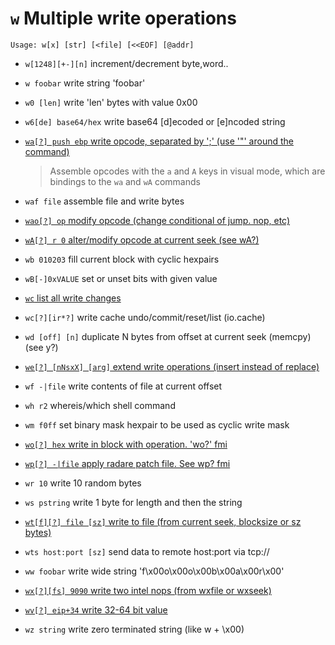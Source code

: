 <!-- TITLE: w -->

#  `w` Multiple write operations


```text
Usage: w[x] [str] [<file] [<<EOF] [@addr]
```


- `w[1248][+-][n]` increment/decrement byte,word..
- `w foobar` write string 'foobar'
- `w0 [len]` write 'len' bytes with value 0x00
- `w6[de] base64/hex` write base64 [d]ecoded or [e]ncoded string

- [ `wa[?] push ebp` write opcode, separated by ';' (use '"' around the command)](/options/w/wa-push)
	> Assemble opcodes with the `a` and `A` keys in visual mode, which are bindings to the `wa` and `wA` commands

- `waf file` assemble file and write bytes

- [ `wao[?] op` modify opcode (change conditional of jump. nop, etc)](/options/w/wao-op)

- [ `wA[?] r 0` alter/modify opcode at current seek (see wA?)](/options/w/wa-r-0)

- `wb 010203` fill current block with cyclic hexpairs
- `wB[-]0xVALUE` set or unset bits with given value

- [ `wc` list all write changes](/options/w/wc-list-all)

- `wc[?][ir*?]` write cache undo/commit/reset/list (io.cache)
- `wd [off] [n]` duplicate N bytes from offset at current seek (memcpy) (see y?)

- [ `we[?] [nNsxX] [arg]` extend write operations (insert instead of replace)](/options/w/we-nnsxx)

- `wf -|file` write contents of file at current offset
- `wh r2` whereis/which shell command
- `wm f0ff` set binary mask hexpair to be used as cyclic write mask

- [ `wo[?] hex` write in block with operation. 'wo?' fmi](/options/w/wo-hex-write)

- [ `wp[?] -|file` apply radare patch file. See wp? fmi](/options/w/wp-file)

- `wr 10` write 10 random bytes
- `ws pstring` write 1 byte for length and then the string

- [ `wt[f][?] file [sz]` write to file (from current seek, blocksize or sz bytes)](/options/w/wt-f-file)

- `wts host:port [sz]` send data to remote host:port via tcp://
- `ww foobar` write wide string 'f\x00o\x00o\x00b\x00a\x00r\x00'

- [ `wx[?][fs] 9090` write two intel nops (from wxfile or wxseek)](/options/w/wx-fs)

- [ `wv[?] eip+34` write 32-64 bit value](/options/w/wv-eip)

- `wz string` write zero terminated string (like w + \x00)

<p hidden>w0 w6 wa waf wao wA wb wB wc wd we wf wh wm wo wp wr ws wts ww wx wv wz</p>